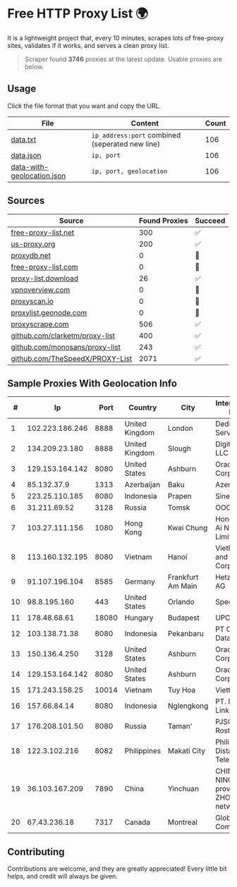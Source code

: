 
# Free HTTP Proxy List 🌍

It is a lightweight project that, every 10 minutes, scrapes lots of free-proxy sites, validates if it works, and serves a clean proxy list.


> Scraper found **3746** proxies at the latest update. Usable proxies are below.

## Usage

Click the file format that you want and copy the URL.


|File|Content|Count|
|----|-------|-----|
|[data.txt](https://raw.githubusercontent.com/themiralay/Proxy-List-World/master/data.txt)|`ip_address:port` combined (seperated new line)|106|
|[data.json](https://raw.githubusercontent.com/themiralay/Proxy-List-World/master/data.json)|`ip, port`|106|
|[data-with-geolocation.json](https://raw.githubusercontent.com/themiralay/Proxy-List-World/master/data-with-geolocation.json)|`ip, port, geolocation`|106|

## Sources

|Source|Found Proxies|Succeed|
|------|-------------|-------|
|[free-proxy-list.net](https://free-proxy-list.net)|300|✅|
|[us-proxy.org](https://www.us-proxy.org)|200|✅|
|[proxydb.net](http://proxydb.net)|0|🚫|
|[free-proxy-list.com](https://free-proxy-list.com/?page=&port=&type%5B%5D=http&type%5B%5D=https&up_time=0&search=Search)|0|🚫|
|[proxy-list.download](https://www.proxy-list.download/HTTP)|26|✅|
|[vpnoverview.com](https://vpnoverview.com/privacy/anonymous-browsing/free-proxy-servers)|0|🚫|
|[proxyscan.io](https://www.proxyscan.io)|0|🚫|
|[proxylist.geonode.com](https://proxylist.geonode.com/api/proxy-list?limit=300&page=1&sort_by=lastChecked&sort_type=desc&protocols=http,https)|0|🚫|
|[proxyscrape.com](https://api.proxyscrape.com/v2/?request=displayproxies&protocol=http&timeout=10000&country=all&ssl=all&anonymity=all)|506|✅|
|[github.com/clarketm/proxy-list](https://raw.githubusercontent.com/clarketm/proxy-list/master/proxy-list-raw.txt)|400|✅|
|[github.com/monosans/proxy-list](https://raw.githubusercontent.com/monosans/proxy-list/main/proxies/http.txt)|243|✅|
|[github.com/TheSpeedX/PROXY-List](https://raw.githubusercontent.com/TheSpeedX/PROXY-List/master/http.txt)|2071|✅|


## Sample Proxies With Geolocation Info

|#|Ip|Port|Country|City|Internet Service Provider|
|-|--|----|-------|----|-------------------------|
|1|102.223.186.246|8888|United Kingdom|London|Dedicated Servers|
|2|134.209.23.180|8888|United Kingdom|Slough|DigitalOcean, LLC|
|3|129.153.164.142|8080|United States|Ashburn|Oracle Corporation|
|4|85.132.37.9|1313|Azerbaijan|Baku|AzerSat|
|5|223.25.110.185|8080|Indonesia|Prapen|SinergiNet|
|6|31.211.69.52|3128|Russia|Tomsk|OOO NETCOM|
|7|103.27.111.156|1080|Hong Kong|Kwai Chung|Hong Kong San Ai Net Int'l Limited|
|8|113.160.132.195|8080|Vietnam|Hanoi|VietNam Post and Telecom Corporation|
|9|91.107.196.104|8585|Germany|Frankfurt Am Main|Hetzner Online AG|
|10|98.8.195.160|443|United States|Orlando|Spectrum|
|11|178.48.68.61|18080|Hungary|Budapest|UPC|
|12|103.138.71.38|8080|Indonesia|Pekanbaru|PT Centronet Data Indonesia|
|13|150.136.4.250|3128|United States|Ashburn|Oracle Corporation|
|14|129.153.164.142|8080|United States|Ashburn|Oracle Corporation|
|15|171.243.158.25|10014|Vietnam|Tuy Hoa|Viettel Group|
|16|157.66.84.14|8080|Indonesia|Nglengkong|PT. Menaksopal Link Nusantara|
|17|176.208.101.50|8080|Russia|Taman'|PJSC Rostelecom|
|18|122.3.102.216|8082|Philippines|Makati City|Philippine Long Distance Telephone Co.|
|19|36.103.167.209|7890|China|Yinchuan|CHINANET NINGXIA province ZHONGWEI IDC network|
|20|67.43.236.18|7317|Canada|Montreal|GloboTech Communications|



## Contributing

Contributions are welcome, and they are greatly appreciated! Every
little bit helps, and credit will always be given.

